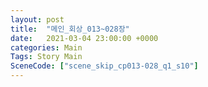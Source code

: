 ```yaml
---
layout: post
title:  "메인_회상_013~028장"
date:   2021-03-04 23:00:00 +0000
categories: Main
Tags: Story Main
SceneCode: ["scene_skip_cp013-028_q1_s10"]
---
```

